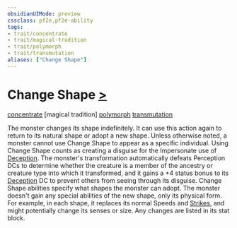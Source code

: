 ```yaml
---
obsidianUIMode: preview
cssclass: pf2e,pf2e-ability
tags:
- trait/concentrate
- trait/magical-tradition
- trait/polymorph
- trait/transmutation
aliases: ["Change Shape"]
---
```

# Change Shape [>](/rules/core-rulebook/chapter-9-playing-the-game.md#Actions "Single Action")
[concentrate](/rules/traits/concentrate.md)  [magical tradition]  [polymorph](/rules/traits/polymorph.md)  [transmutation](/rules/traits/transmutation.md)  

The monster changes its shape indefinitely. It can use this action again to return to its natural shape or adopt a new shape. Unless otherwise noted, a monster cannot use Change Shape to appear as a specific individual. Using Change Shape counts as creating a disguise for the Impersonate use of [Deception](/compendium/skills.md#Deception). The monster's transformation automatically defeats Perception DCs to determine whether the creature is a member of the ancestry or creature type into which it transformed, and it gains a +4 status bonus to its [Deception](/compendium/skills.md#Deception) DC to prevent others from seeing through its disguise. Change Shape abilities specify what shapes the monster can adopt. The monster doesn't gain any special abilities of the new shape, only its physical form. For example, in each shape, it replaces its normal Speeds and [Strikes](/rules/actions/strike.md), and might potentially change its senses or size. Any changes are listed in its stat block.